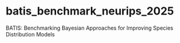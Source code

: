 # batis_benchmark_neurips_2025
BATIS: Benchmarking Bayesian Approaches for Improving Species Distribution Models
